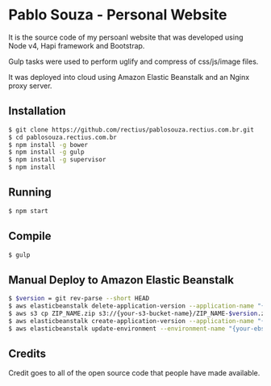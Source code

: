 Pablo Souza - Personal Website
==============================

It is the source code of my persoanl website that was developed using Node v4, Hapi framework and Bootstrap. 

Gulp tasks were used to perform uglify and compress of css/js/image files.

It was deployed into cloud using Amazon Elastic Beanstalk and an Nginx proxy server.

## Installation

```bash
$ git clone https://github.com/rectius/pablosouza.rectius.com.br.git
$ cd pablosouza.rectius.com.br
$ npm install -g bower
$ npm install -g gulp
$ npm install -g supervisor
$ npm install
```

## Running

```bash
$ npm start
```

## Compile

```bash
$ gulp
```

## Manual Deploy to Amazon Elastic Beanstalk

```bash
$ $version = git rev-parse --short HEAD
$ aws elasticbeanstalk delete-application-version --application-name "{your-ebs-app-name}" --version-label $version --delete-source-bundle
$ aws s3 cp ZIP_NAME.zip s3://{your-s3-bucket-name}/ZIP_NAME-$version.zip
$ aws elasticbeanstalk create-application-version --application-name "{your-ebs-app-name}" --version-label $version --source-bundle S3Bucket="{your-s3-bucket-name}",S3Key="ZIP_NAME-$version.zip"
$ aws elasticbeanstalk update-environment --environment-name "{your-ebs-env-name}" --version-label $version
```

## Credits
Credit goes to all of the open source code that people have made available.